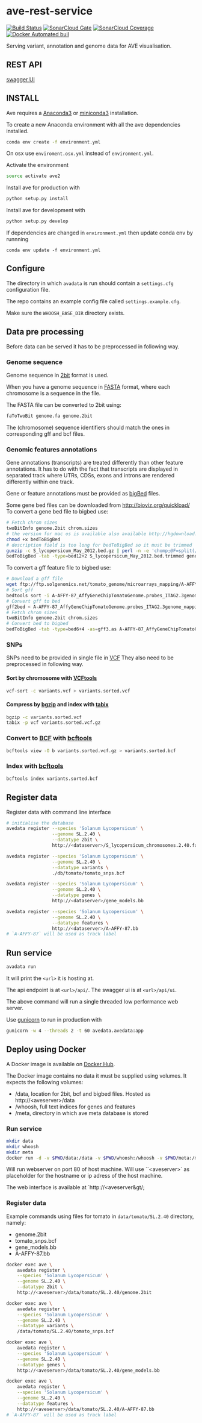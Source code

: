 # ave-rest-service

[![Build Status](https://travis-ci.org/nlesc-ave/ave-rest-service.svg?branch=master)](https://travis-ci.org/nlesc-ave/ave-rest-service)
[![SonarCloud Gate](https://sonarcloud.io/api/badges/gate?key=ave-rest-service)](https://sonarcloud.io/dashboard?id=ave-rest-service)
[![SonarCloud Coverage](https://sonarcloud.io/api/badges/measure?key=ave-rest-service&metric=coverage)](https://sonarcloud.io/component_measures/domain/Coverage?id=ave-rest-service)
[![Docker Automated buil](https://img.shields.io/docker/automated/ave2/allelic-variation-explorer.svg)](https://hub.docker.com/r/ave2/allelic-variation-explorer/)

Serving variant, annotation and genome data for AVE visualisation.

## REST API
[swagger UI](http://petstore.swagger.io/?url=https://raw.githubusercontent.com/nlesc-ave/ave-rest-service/master/swagger.yml)

## INSTALL

Ave requires a [Anaconda3](https://www.continuum.io/downloads) or [miniconda3](https://conda.io/miniconda.html) installation.

To create a new Anaconda environment with all the ave dependencies installed.
```bash
conda env create -f environment.yml
```
On osx use `enviroment.osx.yml` instead of `environment.yml`.

Activate the environment
```bash
source activate ave2
```

Install ave for production with
```bash
python setup.py install
```

Install ave for development with
```bash
python setup.py develop
```

If dependencies are changed in `environment.yml` then update conda env by runnning
```
conda env update -f environment.yml
```

## Configure

The directory in which `avadata` is run should contain a `settings.cfg` configuration file.

The repo contains an example config file called `settings.example.cfg`.

Make sure the `WHOOSH_BASE_DIR` directory exists.

## Data pre processing

Before data can be served it has to be preprocessed in following way.

### Genome sequence

Genome sequence in [2bit](https://genome.ucsc.edu/goldenpath/help/twoBit.html) format is used.

When you have a genome sequence in [FASTA](https://en.wikipedia.org/wiki/FASTA_format) format, where each chromosome is a sequence in the file.

The FASTA file can be converted to 2bit using:

```sh
faToTwoBit genome.fa genome.2bit
```

The (chromosome) sequence identifiers should match the ones in corresponding gff and bcf files.

### Genomic features annotations

Gene annotations (transcripts) are treated differently than other feature annotations. It has
to do with the fact that transcripts are displayed in separated track where
UTRs, CDSs, exons and introns are rendered differently within one track.

Gene or feature annotations must be provided as [bigBed](http://genome.ucsc.edu/goldenPath/help/bigBed.html) files.

Some gene bed files can be downloaded from http://bioviz.org/quickload/
To convert a gene bed file to bigbed use:
```bash
# Fetch chrom sizes
twoBitInfo genome.2bit chrom.sizes
# the version for mac os is available also available http://hgdownload.cse.ucsc.edu/admin/exe/macOSX.x86_64/bedToBigBed
chmod +x bedToBigBed
# description field is too long for bedToBigBed so it must be trimmed
gunzip -c S_lycopersicum_May_2012.bed.gz | perl -n -e 'chomp;@F=split(/\t/);$F[13] = substr($F[13],0,255); print join("\t", @F),"\n";'  > S_lycopersicum_May_2012.bed.trimmed
bedToBigBed -tab -type=bed12+2 S_lycopersicum_May_2012.bed.trimmed genome.txt S_lycopersicum_May_2012.bb
```

To convert a gff feature file to bigbed use:

```bash
# Download a gff file
wget ftp://ftp.solgenomics.net/tomato_genome/microarrays_mapping/A-AFFY-87_AffyGeneChipTomatoGenome.probes_ITAG2.3genome_mapping.gff
# Sort gff
bedtools sort -i A-AFFY-87_AffyGeneChipTomatoGenome.probes_ITAG2.3genome_mapping.gff > A-AFFY-87_AffyGeneChipTomatoGenome.probes_ITAG2.3genome_mapping.sorted.gff
# Convert gff to bed
gff2bed < A-AFFY-87_AffyGeneChipTomatoGenome.probes_ITAG2.3genome_mapping.sorted.gff > A-AFFY-87_AffyGeneChipTomatoGenome.probes_ITAG2.3genome_mapping.bed
# Fetch chrom sizes
twoBitInfo genome.2bit chrom.sizes
# Convert bed to bigbed
bedToBigBed -tab -type=bed6+4 -as=gff3.as A-AFFY-87_AffyGeneChipTomatoGenome.probes_ITAG2.3genome_mapping.bed chrom.sizes A-AFFY-87_AffyGeneChipTomatoGenome.probes_ITAG2.3genome_mapping.bb
```

### SNPs
SNPs need to be provided in single file in [VCF](https://samtools.github.io/hts-specs/VCFv4.3.pdf)
They also need to be preprocessed in following way.

#### Sort by chromosome with [VCFtools](http://vcftools.sourceforge.net/perl_module.html)
```sh
vcf-sort -c variants.vcf > variants.sorted.vcf
```

#### Compress by [bgzip](http://www.htslib.org/doc/tabix.html) and index with [tabix](http://www.htslib.org/doc/tabix.html)
```sh
bgzip -c variants.sorted.vcf
tabix -p vcf variants.sorted.vcf.gz
```

### Convert to [BCF](https://samtools.github.io/hts-specs/BCFv2_qref.pdf) with [bcftools](https://samtools.github.io/bcftools/bcftools.html)
```sh
bcftools view -O b variants.sorted.vcf.gz > variants.sorted.bcf
```

### Index with [bcftools](https://samtools.github.io/bcftools/bcftools.html)
```sh
bcftools index variants.sorted.bcf
```

## Register data

Register data with command line interface

```sh
# initialise the database
avedata register --species 'Solanum Lycopersicum' \
                 --genome SL.2.40 \
                 --datatype 2bit \
                 http://<dataserver>/S_lycopersicum_chromosomes.2.40.fa.2bit

avedata register --species 'Solanum Lycopersicum' \
                 --genome SL.2.40 \
                 --datatype variants \
                 ./db/tomato/tomato_snps.bcf

avedata register --species 'Solanum Lycopersicum' \
                 --genome SL.2.40 \
                 --datatype genes \
                 http://<dataserver>/gene_models.bb

avedata register --species 'Solanum Lycopersicum' \
                 --genome SL.2.40 \
                 --datatype features \
                 http://<dataserver>/A-AFFY-87.bb
# `A-AFFY-87` will be used as track label
```

## Run service

```bash
avadata run
```
It will print the `<url>` it is hosting at.

The api endpoint is at `<url>/api/`.
The swagger ui is at `<url>/api/ui`.

The above command will run a single threaded low performance web server.

Use [gunicorn](http://gunicorn.org/) to run in production with
```bash
gunicorn -w 4 --threads 2 -t 60 avedata.avedata:app
```

## Deploy using Docker

A Docker image is available on [Docker Hub](https://hub.docker.com/r/ave2/allelic-variation-explorer/).

The Docker image contains no data it must be supplied using volumes. It expects the following volumes:

* /data, location for 2bit, bcf and bigbed files. Hosted as http://&lt;aveserver&gt;/data
* /whoosh, full text indices for genes and features
* /meta, directory in which ave meta database is stored

### Run service

```bash
mkdir data
mkdir whoosh
mkdir meta
docker run -d -v $PWD/data:/data -v $PWD/whoosh:/whoosh -v $PWD/meta:/meta --name ave -p 80:80 ave2/allelic-variation-explorer
```

Will run webserver on port 80 of host machine. Will use ``&lt;aveserver&gt;` as placeholder for the hostname or ip adress of the host machine.

The web interface is available at `http://&lt;aveserver&gt/;

### Register data

Example commands using files for tomato in `data/tomato/SL.2.40` directory, namely:
* genome.2bit
* tomato_snps.bcf
* gene_models.bb
* A-AFFY-87.bb

```bash
docker exec ave \
    avedata register \
    --species 'Solanum Lycopersicum' \
    --genome SL.2.40 \
    --datatype 2bit \
    http://<aveserver>/data/tomato/SL.2.40/genome.2bit

docker exec ave \
    avedata register \
    --species 'Solanum Lycopersicum' \
    --genome SL.2.40 \
    --datatype variants \
    /data/tomato/SL.2.40/tomato_snps.bcf

docker exec ave \
    avedata register \
    --species 'Solanum Lycopersicum' \
    --genome SL.2.40 \
    --datatype genes \
    http://<aveserver>/data/tomato/SL.2.40/gene_models.bb

docker exec ave \
    avedata register \
    --species 'Solanum Lycopersicum' \
    --genome SL.2.40 \
    --datatype features \
    http://<aveserver>/data/tomato/SL.2.40/A-AFFY-87.bb
# `A-AFFY-87` will be used as track label
```
